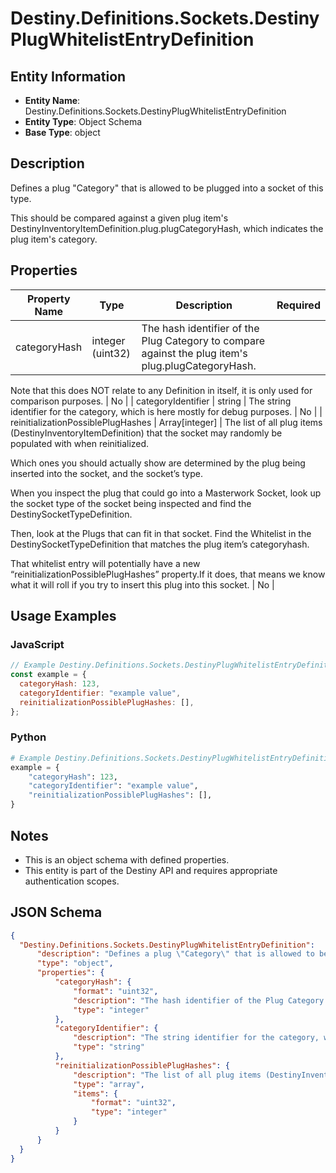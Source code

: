 # Destiny.Definitions.Sockets.DestinyPlugWhitelistEntryDefinition

## Entity Information
- **Entity Name**: Destiny.Definitions.Sockets.DestinyPlugWhitelistEntryDefinition
- **Entity Type**: Object Schema
- **Base Type**: object

## Description
Defines a plug "Category" that is allowed to be plugged into a socket of this type.
This should be compared against a given plug item's DestinyInventoryItemDefinition.plug.plugCategoryHash, which indicates the plug item's category.

## Properties

| Property Name | Type | Description | Required |
|---------------|------|-------------|----------|
| categoryHash | integer (uint32) | The hash identifier of the Plug Category to compare against the plug item's plug.plugCategoryHash.
Note that this does NOT relate to any Definition in itself, it is only used for comparison purposes. | No |
| categoryIdentifier | string | The string identifier for the category, which is here mostly for debug purposes. | No |
| reinitializationPossiblePlugHashes | Array[integer] | The list of all plug items (DestinyInventoryItemDefinition) that the socket may randomly be populated with when reinitialized.
Which ones you should actually show are determined by the plug being inserted into the socket, and the socket’s type.
When you inspect the plug that could go into a Masterwork Socket, look up the socket type of the socket being inspected and find the DestinySocketTypeDefinition.
Then, look at the Plugs that can fit in that socket. Find the Whitelist in the DestinySocketTypeDefinition that matches the plug item’s categoryhash.
That whitelist entry will potentially have a new “reinitializationPossiblePlugHashes” property.If it does, that means we know what it will roll if you try to insert this plug into this socket. | No |

## Usage Examples

### JavaScript
```javascript
// Example Destiny.Definitions.Sockets.DestinyPlugWhitelistEntryDefinition object
const example = {
  categoryHash: 123,
  categoryIdentifier: "example value",
  reinitializationPossiblePlugHashes: [],
};
```

### Python
```python
# Example Destiny.Definitions.Sockets.DestinyPlugWhitelistEntryDefinition object
example = {
    "categoryHash": 123,
    "categoryIdentifier": "example value",
    "reinitializationPossiblePlugHashes": [],
}
```

## Notes
- This is an object schema with defined properties.
- This entity is part of the Destiny API and requires appropriate authentication scopes.

## JSON Schema
```json
{
  "Destiny.Definitions.Sockets.DestinyPlugWhitelistEntryDefinition":   {
      "description": "Defines a plug \"Category\" that is allowed to be plugged into a socket of this type.\r\nThis should be compared against a given plug item's DestinyInventoryItemDefinition.plug.plugCategoryHash, which indicates the plug item's category.",
      "type": "object",
      "properties": {
          "categoryHash": {
              "format": "uint32",
              "description": "The hash identifier of the Plug Category to compare against the plug item's plug.plugCategoryHash.\r\nNote that this does NOT relate to any Definition in itself, it is only used for comparison purposes.",
              "type": "integer"
          },
          "categoryIdentifier": {
              "description": "The string identifier for the category, which is here mostly for debug purposes.",
              "type": "string"
          },
          "reinitializationPossiblePlugHashes": {
              "description": "The list of all plug items (DestinyInventoryItemDefinition) that the socket may randomly be populated with when reinitialized.\r\nWhich ones you should actually show are determined by the plug being inserted into the socket, and the socket\u2019s type.\r\nWhen you inspect the plug that could go into a Masterwork Socket, look up the socket type of the socket being inspected and find the DestinySocketTypeDefinition.\r\nThen, look at the Plugs that can fit in that socket. Find the Whitelist in the DestinySocketTypeDefinition that matches the plug item\u2019s categoryhash.\r\nThat whitelist entry will potentially have a new \u201creinitializationPossiblePlugHashes\u201d property.If it does, that means we know what it will roll if you try to insert this plug into this socket.",
              "type": "array",
              "items": {
                  "format": "uint32",
                  "type": "integer"
              }
          }
      }
  }
}
```
